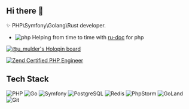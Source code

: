 ## Hi there 👋

<p>✨ PHP\Symfony\Golang\Rust developer.</p> 

- ![php](https://user-images.githubusercontent.com/4685504/174548850-037dfd35-3b33-4154-9c50-95efd45ba66a.png) Helping from time to time with [ru-doc](https://github.com/php/doc-ru) for php

[![@u_mulder's Holopin board](https://holopin.io/api/user/board?user=u_mulder)](https://holopin.io/@u_mulder)

<!-- [![z](https://github-readme-stats.vercel.app/api?username=u-mulder)](https://github.com/u-mulder) -->

<a href="http://www.zend.com/en/yellow-pages/ZEND024408" target="_blank" rel="nofollow"><img src="https://www.zend.com/sites/zend/files/image/2019-09/zce-2017-php-80x80.gif" title="Zend Certified PHP Engineer" alt="Zend Certified PHP Engineer"></a>


<!--
Here are some ideas to get you started:

- 🔭 I’m currently working on ...
- 🌱 I’m currently learning ...
- 👯 I’m looking to collaborate on ...
- 🤔 I’m looking for help with ...
- 💬 Ask me about ...
- 📫 Reach me: https://img.shields.io/twitter/url?url=https%3A%2F%2Ftwitter.com%2Fu_mulder
- [![Twitter](https://img.shields.io/twitter/url?url=https%3A%2F%2Ftwitter.com%2Fu_mulder)](https://twitter.com/u_mulder)
- ⚡ Fun fact: ...
-->

## Tech Stack

![PHP](https://img.shields.io/badge/php-777BB4.svg?style=for-the-badge&logo=php&logoColor=white)
![Go](https://img.shields.io/badge/Go-00ADD8?style=for-the-badge&logo=go&logoColor=white)
![Symfony](https://img.shields.io/badge/symfony-000000.svg?style=for-the-badge&logo=symfony&logoColor=white)
![PostgreSQL](https://img.shields.io/badge/PostgreSQL-316192?style=for-the-badge&logo=postgresql&logoColor=white)
![Redis](https://img.shields.io/badge/redis-%23DD0031.svg?&style=for-the-badge&logo=redis&logoColor=white)
![PhpStorm](https://img.shields.io/badge/phpstorm-143?style=for-the-badge&logo=phpstorm&logoColor=black&color=black&labelColor=darkorchid)
![GoLand](https://img.shields.io/badge/goland-143?style=for-the-badge&logo=goland&logoColor=white&color=black&labelColor=blue)
![Git](https://img.shields.io/badge/GIT-E44C30?style=for-the-badge&logo=git&logoColor=white)

<!-- ![JavaScript](https://img.shields.io/badge/javascript-%23323330.svg?style=flat&logo=javascript&logoColor=%23F7DF1E)
![GitHub](https://img.shields.io/badge/github-%23121011.svg?style=flat&logo=github&logoColor=white)
![HTML5](https://img.shields.io/badge/html5-%23E34F26.svg?style=flat&logo=html5&logoColor=white)
![CSS3](https://img.shields.io/badge/css3-%231572B6.svg?style=flat&logo=css3&logoColor=white)
-->
